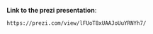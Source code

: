 **Link to the prezi presentation**:
```shell_session
https://prezi.com/view/lFUoT8xUAAJoUuYRNYh7/
```
